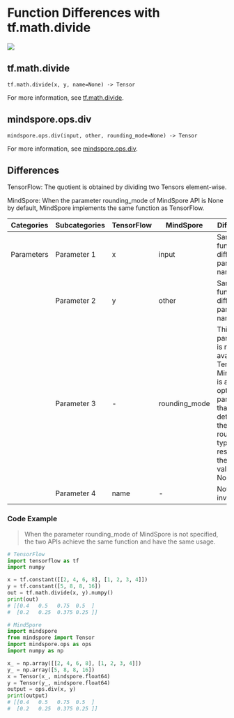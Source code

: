 # Function Differences with tf.math.divide

<a href="https://gitee.com/mindspore/docs/blob/master/docs/mindspore/source_en/note/api_mapping/tensorflow_diff/div.md" target="_blank"><img src="https://mindspore-website.obs.cn-north-4.myhuaweicloud.com/website-images/master/resource/_static/logo_source_en.png"></a>

## tf.math.divide

```text
tf.math.divide(x, y, name=None) -> Tensor
```

For more information, see [tf.math.divide](https://tensorflow.google.cn/versions/r2.6/api_docs/python/tf/math/divide).

## mindspore.ops.div

```text
mindspore.ops.div(input, other, rounding_mode=None) -> Tensor
```

For more information, see [mindspore.ops.div](https://mindspore.cn/docs/en/master/api_python/ops/mindspore.ops.div.html).

## Differences

TensorFlow: The quotient is obtained by dividing two Tensors element-wise.

MindSpore: When the parameter rounding_mode of MindSpore API is None by default, MindSpore implements the same function as TensorFlow.

| Categories | Subcategories |TensorFlow | MindSpore | Differences |
| --- | --- | --- | --- |---|
|Parameters | Parameter 1 | x          | input  | Same function, different parameter names               |
| | Parameter 2 | y          | other    | Same function, different parameter names          |
| | Parameter 3 | -          |  rounding_mode | This parameter is not available in TensorFlow. MindSpore is an optional parameter that determines the rounding type of the result, and the default value is None |
| | Parameter 4 | name         |  - | Not involved |

### Code Example

> When the parameter rounding_mode of MindSpore is not specified, the two APIs achieve the same function and have the same usage.

```python
# TensorFlow
import tensorflow as tf
import numpy

x = tf.constant([[2, 4, 6, 8], [1, 2, 3, 4]])
y = tf.constant([5, 8, 8, 16])
out = tf.math.divide(x, y).numpy()
print(out)
# [[0.4   0.5   0.75  0.5  ]
#  [0.2   0.25  0.375 0.25 ]]

# MindSpore
import mindspore
from mindspore import Tensor
import mindspore.ops as ops
import numpy as np

x_ = np.array([[2, 4, 6, 8], [1, 2, 3, 4]])
y_ = np.array([5, 8, 8, 16])
x = Tensor(x_, mindspore.float64)
y = Tensor(y_, mindspore.float64)
output = ops.div(x, y)
print(output)
# [[0.4   0.5   0.75  0.5  ]
#  [0.2   0.25  0.375 0.25 ]]
```